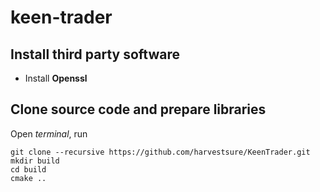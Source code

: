 # keen-trader

## Install third party software

* Install **Openssl**

## Clone source code and prepare libraries

Open *terminal*, run

    git clone --recursive https://github.com/harvestsure/KeenTrader.git
    mkdir build
    cd build
    cmake ..
